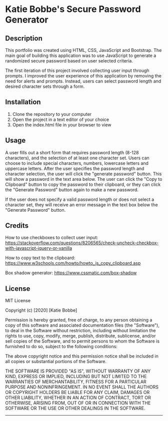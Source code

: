 # Katie Bobbe's Secure Password Generator

## Description

This portfolio was created using HTML, CSS, JavaScript and Bootstrap. The main goal of building this application was to use JavaScript to generate a randomized secure password based on user selected criteria.

The first iteration of this project involved collecting user input through prompts. I improved the user experience of this application by removing the need for alerts and prompts. Instead, users can select password length and desired character sets through a form.

## Installation

1. Clone the repository to your computer
2. Open the project in a text editor of your choice
3. Open the index.html file in your browser to view

## Usage 

A user fills out a short form that requires password length (8-128 characters), and the selection of at least one character set. Users can choose to include special characters, numbers, lowercase letters and uppercase letters. After the user specifies the password length and character selection, the user will click the "generate password" button. This will show a password in the text area below. The user can click the "Copy to Clipboard" button to copy the password to their clipboard, or they can click the "Generate Password" button again to make a new password.

If the user does not specify a valid password length or does not select a character set, they will receive an error message in the text box below the "Generate Password" button.

## Credits

How to use checkboxes to collect user input:
https://stackoverflow.com/questions/8206565/check-uncheck-checkbox-with-javascript-jquery-or-vanilla

How to copy text to the clipboard:
https://www.w3schools.com/howto/howto_js_copy_clipboard.asp

Box shadow generator:
https://www.cssmatic.com/box-shadow

## License
MIT License

Copyright (c) [2020] [Katie Bobbe]

Permission is hereby granted, free of charge, to any person obtaining a copy
of this software and associated documentation files (the "Software"), to deal
in the Software without restriction, including without limitation the rights
to use, copy, modify, merge, publish, distribute, sublicense, and/or sell
copies of the Software, and to permit persons to whom the Software is
furnished to do so, subject to the following conditions:

The above copyright notice and this permission notice shall be included in all
copies or substantial portions of the Software.

THE SOFTWARE IS PROVIDED "AS IS", WITHOUT WARRANTY OF ANY KIND, EXPRESS OR
IMPLIED, INCLUDING BUT NOT LIMITED TO THE WARRANTIES OF MERCHANTABILITY,
FITNESS FOR A PARTICULAR PURPOSE AND NONINFRINGEMENT. IN NO EVENT SHALL THE
AUTHORS OR COPYRIGHT HOLDERS BE LIABLE FOR ANY CLAIM, DAMAGES OR OTHER
LIABILITY, WHETHER IN AN ACTION OF CONTRACT, TORT OR OTHERWISE, ARISING FROM,
OUT OF OR IN CONNECTION WITH THE SOFTWARE OR THE USE OR OTHER DEALINGS IN THE
SOFTWARE.

---



